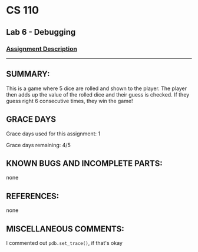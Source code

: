 # CS 110
## Lab 6 - Debugging

### [Assignment Description](https://docs.google.com/document/d/1fwjK2UiF6R1YKsBEg4zUvo2QQni5x4Bhn7G-o7gFtaU/edit?usp=sharing)

***

## SUMMARY:
This is a game where 5 dice are rolled and shown to the player. The player then adds up the value of the rolled
dice and their guess is checked. If they guess right 6 consecutive times, they win the game!

## GRACE DAYS
Grace days used for this assignment: 1

Grace days remaining: 4/5

## KNOWN BUGS AND INCOMPLETE PARTS:
none

## REFERENCES:
none

## MISCELLANEOUS COMMENTS:
I commented out `pdb.set_trace()`, if that's okay
